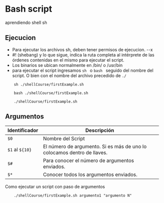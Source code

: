 # Bash script
aprendiendo shell sh

## Ejecucion
 - Para ejecutar los archivos sh, deben tener permisos de ejecucion. --x
 - #! (shebang) y lo que sigue, indica la ruta completa al intérprete de las órdenes contenidas en el mismo para ejecutar el script.
 - Los binarios se ubican normalmente en /bin/ o /usr/bin
 - para ejecutar el script ingresamos ```sh ``` o ```bash ``` seguido del nombre del script. O bien con el nombre del archivo precedido de ```./```

```
    sh ./shellCourse/firstExample.sh

    bash ./shellCourse/firstExample.sh
    
    ./shellCourse/firstExample.sh
```

## Argumentos

|Identificador|Descripción|
|-|-|
|```$0```| Nombre del Script|
|```$1``` al ```${10}```| El número de argumento. Si es más de uno lo colocamos dentro de llaves.|
|```$#```| Para conocer el número de argumentos enviados.|
|```$*```| Conocer todos los argumentos enviados.|

Como ejecutar un script con paso de argumentos
```
    ./shellCourse/firstExample.sh argumento1 "argumento N"
```


